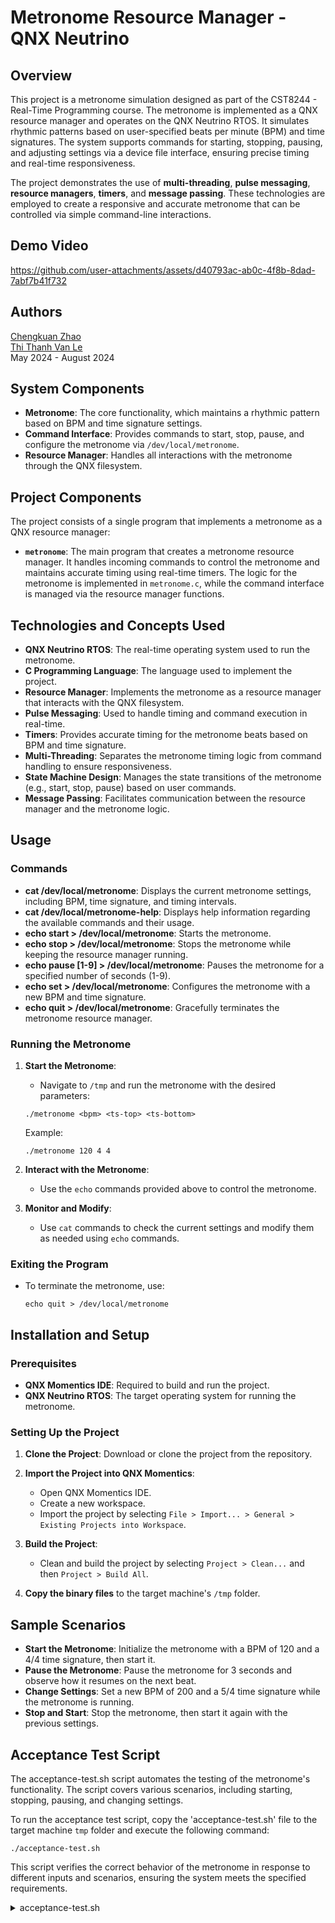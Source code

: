 # Metronome Resource Manager - QNX Neutrino

## Overview

This project is a metronome simulation designed as part of the CST8244 - Real-Time Programming course. The metronome is implemented as a QNX resource manager and operates on the QNX Neutrino RTOS. It simulates rhythmic patterns based on user-specified beats per minute (BPM) and time signatures. The system supports commands for starting, stopping, pausing, and adjusting settings via a device file interface, ensuring precise timing and real-time responsiveness.

The project demonstrates the use of **multi-threading**, **pulse messaging**, **resource managers**, **timers**, and **message passing**. These technologies are employed to create a responsive and accurate metronome that can be controlled via simple command-line interactions.

## Demo Video



https://github.com/user-attachments/assets/d40793ac-ab0c-4f8b-8dad-7abf7b41f732



## Authors

[Chengkuan Zhao](https://github.com/chengkuanz)  
[Thi Thanh Van Le](https://github.com/Le-Vivian)  
May 2024 - August 2024

## System Components

- **Metronome**: The core functionality, which maintains a rhythmic pattern based on BPM and time signature settings.
- **Command Interface**: Provides commands to start, stop, pause, and configure the metronome via `/dev/local/metronome`.
- **Resource Manager**: Handles all interactions with the metronome through the QNX filesystem.

## Project Components

The project consists of a single program that implements a metronome as a QNX resource manager:

- **`metronome`**: The main program that creates a metronome resource manager. It handles incoming commands to control the metronome and maintains accurate timing using real-time timers. The logic for the metronome is implemented in `metronome.c`, while the command interface is managed via the resource manager functions.

## Technologies and Concepts Used

- **QNX Neutrino RTOS**: The real-time operating system used to run the metronome.
- **C Programming Language**: The language used to implement the project.
- **Resource Manager**: Implements the metronome as a resource manager that interacts with the QNX filesystem.
- **Pulse Messaging**: Used to handle timing and command execution in real-time.
- **Timers**: Provides accurate timing for the metronome beats based on BPM and time signature.
- **Multi-Threading**: Separates the metronome timing logic from command handling to ensure responsiveness.
- **State Machine Design**: Manages the state transitions of the metronome (e.g., start, stop, pause) based on user commands.
- **Message Passing**: Facilitates communication between the resource manager and the metronome logic.

## Usage

### Commands

- **cat /dev/local/metronome**: Displays the current metronome settings, including BPM, time signature, and timing intervals.
- **cat /dev/local/metronome-help**: Displays help information regarding the available commands and their usage.
- **echo start > /dev/local/metronome**: Starts the metronome.
- **echo stop > /dev/local/metronome**: Stops the metronome while keeping the resource manager running.
- **echo pause [1-9] > /dev/local/metronome**: Pauses the metronome for a specified number of seconds (1-9).
- **echo set <bpm> <ts-top> <ts-bottom> > /dev/local/metronome**: Configures the metronome with a new BPM and time signature.
- **echo quit > /dev/local/metronome**: Gracefully terminates the metronome resource manager.

### Running the Metronome

1. **Start the Metronome**:
    - Navigate to `/tmp` and run the metronome with the desired parameters:

    ```
    ./metronome <bpm> <ts-top> <ts-bottom>
    ```

   Example:
    ```
    ./metronome 120 4 4
    ```

2. **Interact with the Metronome**:
    - Use the `echo` commands provided above to control the metronome.

3. **Monitor and Modify**:
    - Use `cat` commands to check the current settings and modify them as needed using `echo` commands.

### Exiting the Program

- To terminate the metronome, use:

    ```
    echo quit > /dev/local/metronome
    ```

## Installation and Setup

### Prerequisites

- **QNX Momentics IDE**: Required to build and run the project.
- **QNX Neutrino RTOS**: The target operating system for running the metronome.

### Setting Up the Project

1. **Clone the Project**: Download or clone the project from the repository.

2. **Import the Project into QNX Momentics**:
    - Open QNX Momentics IDE.
    - Create a new workspace.
    - Import the project by selecting `File > Import... > General > Existing Projects into Workspace`.

3. **Build the Project**:
    - Clean and build the project by selecting `Project > Clean...` and then `Project > Build All`.

4. **Copy the binary files** to the target machine's `/tmp` folder.

## Sample Scenarios

- **Start the Metronome**: Initialize the metronome with a BPM of 120 and a 4/4 time signature, then start it.
- **Pause the Metronome**: Pause the metronome for 3 seconds and observe how it resumes on the next beat.
- **Change Settings**: Set a new BPM of 200 and a 5/4 time signature while the metronome is running.
- **Stop and Start**: Stop the metronome, then start it again with the previous settings.

## Acceptance Test Script
The acceptance-test.sh script automates the testing of the metronome's functionality. The script covers various scenarios, including starting, stopping, pausing, and changing settings.

To run the acceptance test script, copy the 'acceptance-test.sh' file to the target machine `tmp` folder and execute the following command:
```
./acceptance-test.sh
```
This script verifies the correct behavior of the metronome in response to different inputs and scenarios, ensuring the system meets the specified requirements.

<details>
  <summary>acceptance-test.sh</summary>
    <pre><code>
#######################################################################
## - Acceptance Test Script
## -  Metronome
#######################################################################
echo "Unit Test [C] \n"
echo "/dev/local/metronome\n"
## Expected: [metronome: 120 beats/min, time signature 2/4, secs-per-interval: 0.25, nanoSecs: 250000000]
cat /dev/local/metronome
sleep 3

echo "Unit Test [D] \n"
echo "/dev/local/metronome-help\n"
## Expected: information regarding the metronome resmgr’s API
cat /dev/local/metronome-help
sleep 3

echo "Unit Test [E] \n"
echo "set 100 2 4 > /dev/local/metronome\n"
## Expected: metronome regmgr changes settings to: 100 bpm in 2/4 time;
##           run-time behaviour of metronome changes to 100 bpm in 2/4 time.
echo set 100 2 4 > /dev/local/metronome
sleep 3


echo "Unit Test [F] \n"
## Expected: [metronome: 100 beats/min, time signature 2/4, secs-per- interval: 0.30, nanoSecs: 300000000]
cat /dev/local/metronome
sleep 3
echo "/dev/local/metronome\n"

echo "Unit Test [G] \n"
## Expected: metronome regmgr changes settings to: 200 bpm in 5/4 time;
##           run-time behaviour of metronome changes to 200 bpm in 5/4 time.
echo set 200 5 4 > /dev/local/metronome
sleep 3
echo "set 200 5 4 > /dev/local/metronome\n"

echo "Unit Test [H] \n"
## Expected: [metronome: 200 beats/min, time signature 5/4, secs-per- interval: 0.15, nanoSecs: 150000000]
cat /dev/local/metronome
sleep 3
echo "/dev/local/metronome\n"

echo "Unit Test [I] \n"
## Expected: metronome stops running;
##           metronome resmgr is still running as a process: pidin | grep metronome
echo stop > /dev/local/metronome && pidin | grep metronome
sleep 3
echo "stop > /dev/local/metronome && pidin | grep metronome\n"

echo "Unit Test [j] \n"
## Expected: metronome starts running again at 200 bpm in 5/4 time, which is the last setting; metronome
##           resmgr is still running as a process: pidin | grep metronome
echo start > /dev/local/metronome && pidin | grep metronome
sleep 3
echo "start > /dev/local/metronome && pidin | grep metronome\n"

echo "Unit Test [k] \n"
## Expected: [metronome: 200 beats/min, time signature 5/4, secs-per- interval: 0.15, nanoSecs: 150000000]
cat /dev/local/metronome
sleep 3
echo "/dev/local/metronome\n"

echo "Unit Test [l] \n"
## Expected: metronome stops running;
##           metronome resmgr is still running as a process: pidin | grep metronome
echo stop > /dev/local/metronome && pidin | grep metronome
sleep 3
echo "stop > /dev/local/metronome && pidin | grep metronome\n"

echo "Unit Test [m] \n"
## Expected: metronome remains stopped;
##           metronome resmgr is still running as a process: pidin | grep metronome.
echo stop > /dev/local/metronome && pidin | grep metronome
sleep 3
echo "stop > /dev/local/metronome && pidin | grep metronome\n"

echo "Unit Test [n] \n"
## Expected: metronome starts running again at 200 bpm in 5/4 time, which is the last setting;
##           metronome resmgr is still running as a process: pidin | grep metronome
echo start > /dev/local/metronome && pidin | grep metronome
sleep 3
echo "start > /dev/local/metronome && pidin | grep metronome\n"

echo "Unit Test [o] \n"
## Expected: metronome is still running again at 200 bpm in 5/4 time, which is the last setting;
##           metronome resmgr is still running as a process: pidin | grep metronome
echo start > /dev/local/metronome && pidin | grep metronome
sleep 3
echo "start > /dev/local/metronome && pidin | grep metronome\n"

echo "Unit Test [p] \n"
## Expected: [metronome: 200 beats/min, time signature 5/4, secs-per- interval: 0.15, nanoSecs: 150000000]
cat /dev/local/metronome
sleep 3
echo "/dev/local/metronome\n"

echo "Unit Test [q] \n"
## Expected: metronome continues on next beat (not next measure)
echo pause 3 > /dev/local/metronome
sleep 3
echo "pause 3 > /dev/local/metronome\n"

echo "Unit Test [r] \n"
## Expected: properly formatted error message, and metronome continues to run.
echo pause 10 > /dev/local/metronome
sleep 3
echo "pause 10 > /dev/local/metronome\n"

echo "Unit Test [s] \n"
## Expected: properly formatted error message, and metronome continues to run.
echo bogus > /dev/local/metronome
sleep 3
echo "bogus > /dev/local/metronome\n"

echo "Unit Test [t] \n"
## Expected: 1 measure per second.
echo set 120 2 4 > /dev/local/metronome
sleep 3
echo "set 120 2 4 > /dev/local/metronome\n"

echo "Unit Test [u] \n"
## Expected: [metronome: 120 beats/min, time signature 2/4, secs-per-interval: 0.25, nanoSecs: 250000000]
cat /dev/local/metronome
sleep 3
echo "/dev/local/metronome\n"

echo "Unit Test [v] \n"
## Expected: information regarding the metronome resmgr’s API, as seen above.
cat /dev/local/metronome-help
sleep 3
echo "/dev/local/metronome-help\n"

echo "Unit Test [w] \n"
## Expected: properly formatted error message, and metronome continues to run.
echo Writes-Not-Allowed > /dev/local/metronome-help
sleep 3
echo "Writes-Not-Allowed > /dev/local/metronome-help\n"

echo "Unit Test [x] \n"
## Expected: metronome gracefully terminates
echo quit > /dev/local/metronome && pidin | grep metronome
sleep 3
echo "quit > /dev/local/metronome && pidin | grep metronome\n"
echo "ALL TEST COMPLETE\n"
    </code></pre>
</details>

